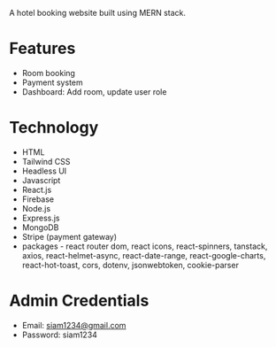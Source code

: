 A hotel booking website built using MERN stack.

# Features

- Room booking
- Payment system
- Dashboard: Add room, update user role

# Technology

- HTML
- Tailwind CSS
- Headless UI
- Javascript
- React.js
- Firebase
- Node.js
- Express.js
- MongoDB
- Stripe (payment gateway)
- packages - react router dom, react icons, react-spinners, tanstack, axios, react-helmet-async, react-date-range, react-google-charts, react-hot-toast, cors, dotenv, jsonwebtoken, cookie-parser

# Admin Credentials
- Email: siam1234@gmail.com
- Password: siam1234
